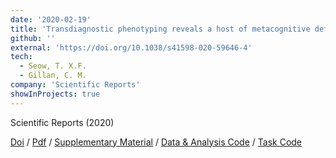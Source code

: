 ```yaml
---
date: '2020-02-19'
title: 'Transdiagnostic phenotyping reveals a host of metacognitive deficits implicated in compulsivity'
github: ''
external: 'https://doi.org/10.1038/s41598-020-59646-4'
tech:
  - Seow, T. X.F.
  - Gillan, C. M.
company: 'Scientific Reports'
showInProjects: true
---
```


Scientific Reports (2020)

[Doi](https://doi.org/10.1038/s41598-020-59646-4) / [Pdf](/files/2020-02-19-Transdiagnostic-phenotyping-reveals-a-host-of-metacognitive-deficits-implicated-in-compulsivity.pdf) / [Supplementary Material](/files/2020-02-19-Transdiagnostic-phenotyping-supplementary.pdf) / [Data & Analysis Code](https://osf.io/2z6tw/) / [Task Code](https://github.com/seowxft/predictive-inference-task)
